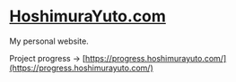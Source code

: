 # [HoshimuraYuto.com](https://HoshimuraYuto.com)

My personal website.

Project progress -> [https://progress.hoshimurayuto.com/](https://progress.hoshimurayuto.com/)
